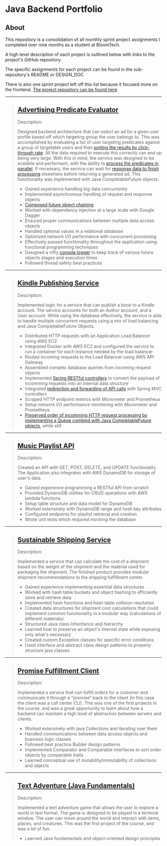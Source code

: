 # Java Backend Portfolio

## About
This repository is a consolidation of all monthly sprint project assignments I completed over nine months as a student at BloomTech.

A high level description of each project is outlined below with links to the project's GitHub repository.

The specific assignments for each project can be found in the sub-repository's README or DESIGN_DOC

There is also one sprint project left off this list because it focused more on the frontend. [The project repository can be found here](https://github.com/Celtics-Engine/Celtics-Frontend)

---

> ## [Advertising Predicate Evaluator](https://github.com/grauulzz/advertising-predicate-evaluator)
> Description: 
>
> Designed backend architecture that can select an ad for a given user profile based off which targeting group the user belongs to. This was accomplished by evaluating a list of user targeting predicates against a group of targetable users and then [sorting the results by click-through rate](https://github.com/grauulzz/advertising-predicate-evaluator/blob/f91d927fd28b98daf0a15633fac92b733453eabb/src/com/amazon/ata/advertising/service/businesslogic/AdvertisementSelectionLogic.java#L45). All the data required to execute this correctly can end up being very large. With this in mind, the service was designed to be scalable and performant, with the ability to [process the predicates in parallel](https://github.com/grauulzz/advertising-predicate-evaluator/blob/f91d927fd28b98daf0a15633fac92b733453eabb/src/com/amazon/ata/advertising/service/targeting/TargetingEvaluator.java#L24). If necessary, the service can wait for [response data to finish processing](https://github.com/grauulzz/advertising-predicate-evaluator/blob/f91d927fd28b98daf0a15633fac92b733453eabb/src/com/amazon/ata/advertising/service/activity/GenerateAdActivity.java#L44) elsewhere before returning a generated ad. This functionality was implemented with Java CompletableFuture objects.
>
> - Gained experience handling big data concurrently
> - Implemented asynchronous handling of request and response objects
> - [Composed future object chaining](https://github.com/grauulzz/advertising-predicate-evaluator/blob/f91d927fd28b98daf0a15633fac92b733453eabb/src/com/amazon/ata/advertising/service/future/FutureUtils.java#L49)
> - Worked with dependency injection at a large scale with Google Dagger
> - Ensured proper communications between multiple data access objects
> - Handled optional values in a relational database 
> - Optimized network I/O performance with concurrent processing 
> - Effectively passed functionality throughout the application using functional programming techniques 
> - Designed a nifty [console logger](https://github.com/grauulzz/advertising-predicate-evaluator/blob/f91d927fd28b98daf0a15633fac92b733453eabb/src/com/amazon/ata/advertising/service/future/FutureUtils.java#L64) to keep track of various future objects stages and execution times
> - Followed thread safety best practices 

---

> ## [Kindle Publishing Service](https://github.com/grauulzz/kindle-publishing-service) 
> Description:
>
> Implemented logic for a service that can publish a book to a Kindle account. The service accounts for both an Author account, and a User account. While using the database effectively, the service is able to handle multiple concurrent requests using a mix of load balancing and Java CompletableFuture Objects.
> 
> - Distributed HTTP requests with an Application Load Balancer using AWS EC2
> - Integrated Docker with AWS EC2 and configured the service to run a container for each instance needed by the load balancer
> - Routed incoming requests to the Load Balancer using AWS API Gateway
> - Assembled complex database queries from incoming request objects
> - Implemented [Spring RESTful controllers](https://github.com/grauulzz/kindle-publishing-service/blob/3e738c21bc4b11d13e42cc527f0e67632a500c28/src/com/amazon/ata/kindlepublishingservice/controllers/Controller.java#L32) to convert the payload of incomming requests into an internal data structure 
> - Integrated [redirection and forwarding of API calls](https://github.com/grauulzz/kindle-publishing-service/blob/3e738c21bc4b11d13e42cc527f0e67632a500c28/src/com/amazon/ata/kindlepublishingservice/controllers/Controller.java#L47-L88) with Spring MVC controllers 
> - Scraped HTTP endpoint metrics with Micrometer and Prometheus
> - Setup network I/O performance monitoring with Micrometer and Prometheus 
> - [Preserved order of incomming HTTP request processing by implementing a Queue combind with Java CompletableFuture objects](https://github.com/grauulzz/kindle-publishing-service/blob/3e738c21bc4b11d13e42cc527f0e67632a500c28/src/com/amazon/ata/kindlepublishingservice/publishing/BookPublishTask.java#L47-L93), while still 
>

---

> ## [Music Playlist API](https://github.com/grauulzz/music-playlist-api) 
> Description:
>
> Created an API with GET, POST, DELETE, and UPDATE functionality. The Application also integrates with AWS DynamoDB for storage of user's data. 
>
> - Gained experience programming a RESTful API from scratch
> - Provided DynamoDB utilities for CRUD operations with AWS lambda functions
> - Setup table structure and data model for DynamoDB 
> - Worked extensively with DynamoDB range and hash key attributes
> - Configured endpoints for playlist retrieval and creation
> - Wrote unit tests which required mocking the database
>

---

> ## [Sustainable Shipping Service](https://github.com/grauulzz/sustainable-shipping-service)
> Description:
>
> Implemented a service that can calculate the cost of a shipment based on the weight of the shipment and the material used for packaging the shipment. The finished product provides modular shipment recommendations to the shipping fulfillment center.
>
> - Gained experience implementing essential data structures
> - Worked with hash table buckets and object hashing to efficiently store and retrieve data
> - Implemented hash functions and hash table collision resolution
> - Created data structures for shipment cost calculations that could implement common functionality in a modular way (calculations of different materials)
> - Structured Java class Inheritance and hierarchy 
> - Learned how to preserve an object's internal state while exposing only what's necessary
> - Created custom Exception classes for specific error conditions
> - Used interface and abstract class design patterns to properly structure java classes  
>

---

> ## [Promise Fulfillment Client](https://github.com/grauulzz/promise-fulfillment-client)
> Description:
>
> Implemented a service that can fulfill orders for a customer and communicate it through a "promise" back to the client (in this case the client was a call center CLI). This was one of the first projects in the course, and was a great opportunity to learn about how a backend can maintain a high level of abstraction between servers and clients.
> - Worked extensively with java Collections and iterating over them
> - Handled communications between data access objects and business logic classes 
> - Followed best practice Builder design patterns
> - Implemented Comparator and Comparable Interfaces to sort order objects by comparable traits
> - Learned conceptual use of mutability/immutability of collections and objects
>

---

> ## [Text Adventure (Java Fundamentals)](https://github.com/grauulzz/java-fundamentals-text-adventure) 
> Description:
>
> Implemented a text adventure game that allows the user to explore a world in text format. The game is designed to be played in a terminal window. The user can move around the world and interact with items, places, and creatures. This was the first project of the course, and was a lot of fun.
>
> - Learned Java fundamentals and object-oriented design principles 
>

